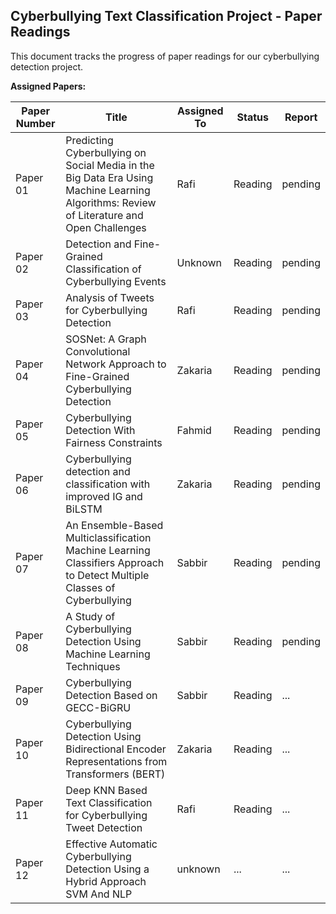 ## Cyberbullying Text Classification Project - Paper Readings

This document tracks the progress of paper readings for our cyberbullying detection project.

**Assigned Papers:**

| Paper Number | Title | Assigned To | Status | Report
|---|---|---|---|---|
| Paper 01 | Predicting Cyberbullying on Social Media in the Big Data Era Using Machine Learning Algorithms: Review of Literature and Open Challenges | Rafi | Reading | pending
| Paper 02 | Detection and Fine-Grained Classification of Cyberbullying Events | Unknown | Reading | pending
| Paper 03 | Analysis of Tweets for Cyberbullying Detection  | Rafi | Reading | pending
| Paper 04 | SOSNet: A Graph Convolutional Network Approach to Fine-Grained Cyberbullying Detection  | Zakaria | Reading| pending
| Paper 05| Cyberbullying Detection With Fairness Constraints  | Fahmid |Reading | pending
| Paper 06 | Cyberbullying detection and classification with improved IG and BiLSTM | Zakaria | Reading | pending
| Paper 07 | An Ensemble-Based Multiclassification Machine Learning Classifiers Approach to Detect Multiple Classes of Cyberbullying | Sabbir | Reading | pending
| Paper 08 | A Study of Cyberbullying Detection Using Machine Learning Techniques | Sabbir | Reading | pending
| Paper 09 | Cyberbullying Detection Based on GECC-BiGRU |Sabbir | Reading | ...
| Paper 10 | Cyberbullying Detection Using Bidirectional Encoder Representations from Transformers (BERT) |Zakaria | Reading | ...
| Paper 11 | Deep KNN Based Text Classification for Cyberbullying Tweet Detection |Rafi | Reading | ...
| Paper 12 | Effective Automatic Cyberbullying Detection Using a Hybrid Approach SVM And NLP |unknown | ... | ...